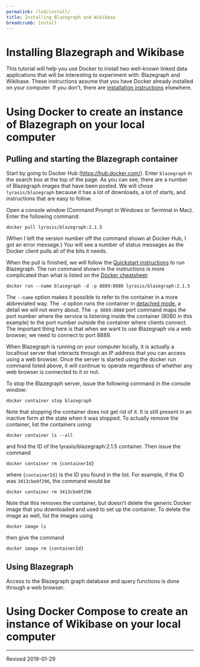 ```yaml
---
permalink: /lod/install/
title: Installing Blazegraph and Wikibase
breadcrumb: Install
---
```


# Installing Blazegraph and Wikibase

This tutorial will help you use Docker to install two well-known linked data applications that will be interesting to experiment with: Blazegraph and Wikibase.  These instructions assume that you have Docker already installed on your computer.  If you don't, there are [installation instructions](../../host/docker/) elsewhere.

# Using Docker to create an instance of Blazegraph on your local computer

## Pulling and starting the Blazegraph container

Start by going to Docker Hub (<https://hub.docker.com/>).  Enter `blazegraph` in the search box at the top of the page. As you can see, there are a number of Blazegraph images that have been posted. We will chose `lyrasis/blazegraph` because it has a lot of downloads, a lot of starts, and instructions that are easy to follow.

Open a console window (Command Prompt in Windows or Terminal in Mac).  Enter the following command:
```
docker pull lyrasis/blazegraph:2.1.5
```

(When I left the version number off the command shown at Docker Hub, I got an error message.) You will see a number of status messages as the Docker client pulls all of the bits it needs. 

When the pull is finished, we will follow the [Quickstart instructions](https://hub.docker.com/r/lyrasis/blazegraph) to run Blazegraph. The run command shown in the instructions is more complicated than what is listed on the [Docker cheatsheet](../../host/docker/#cheat-sheet): 

```
docker run --name blazegraph -d -p 8889:8080 lyrasis/blazegraph:2.1.5
```

The `--name` option makes it possible to refer to the container in a more abbreviated way.  The `-d` option runs the container in [detached mode](https://docs.docker.com/engine/reference/run/#detached--d), a detail we will not worry about.  The `-p 8889:8080` port command maps the port number where the service is listening inside the container (8080 in this example) to the port number outside the container where clients connect.  The important thing here is that when we want to use Blazegraph via a web browser, we need to connect to port 8889.

When Blazegraph is running on your computer locally, it is actually a localhost server that interacts through an IP address that you can access using a web browser.  Once the server is started using the docker run command listed above, it will continue to operate regardless of whether any web browser is connected to it or not.  

To stop the Blazegraph server, issue the following command in the console window:

```
docker container stop blazegraph
```

Note that stopping the container does not get rid of it.  It is still present in an inactive form at the state when it was stopped.  To actually remove the container, list the containers using:

```
docker container ls --all
```

and find the ID of the lyrasis/blazegraph:2.1.5 container.  Then issue the command

```
docker container rm {containerId}
```

where `{containerId}` is the ID you found in the list.  For example, if the ID was `3413cbe0f296`, the command would be 

```
docker container rm 3413cbe0f296
```

Note that this removes the container, but doesn't delete the generic Docker image that you downloaded and used to set up the container.  To delete the image as well, list the images using

```
docker image ls
```

then give the command 
```
docker image rm {containerId}
```



## Using Blazegraph

Access to the Blazegraph graph database and query functions is done through a web browser.  


# Using Docker Compose to create an instance of Wikibase on your local computer

----
Revised 2019-01-29
